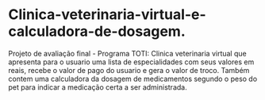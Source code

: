 # Clinica-veterinaria-virtual-e-calculadora-de-dosagem.
Projeto de avaliação final - Programa TOTI: Clinica veterinaria virtual que apresenta para o usuario uma lista de especialidades com seus valores em reais, recebe o valor de pago do usuario e gera o valor de troco. Também contem uma calculadora da dosagem de medicamentos segundo o peso do pet para indicar a medicação certa a ser administrada.
